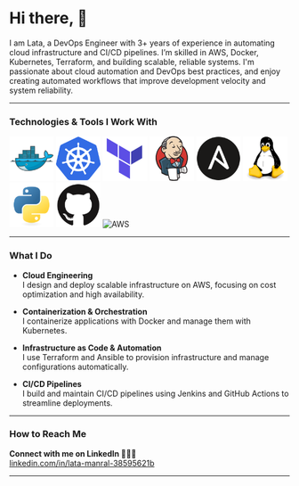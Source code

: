 # Hi there, 👋

I am Lata, a DevOps Engineer with 3+ years of experience in automating cloud infrastructure and CI/CD pipelines. I’m skilled in AWS, Docker, Kubernetes, Terraform, and building scalable, reliable systems. I'm passionate about cloud automation and DevOps best practices, and enjoy creating automated workflows that improve development velocity and system reliability.

---

### Technologies & Tools I Work With

<p align="left">
  <img src="https://raw.githubusercontent.com/devicons/devicon/master/icons/docker/docker-original.svg" alt="Docker" width="80" height="80"/>
  <img src="https://raw.githubusercontent.com/devicons/devicon/master/icons/kubernetes/kubernetes-plain.svg" alt="Kubernetes" width="80" height="80"/>
  <img src="https://raw.githubusercontent.com/devicons/devicon/master/icons/terraform/terraform-original.svg" alt="Terraform" width="80" height="80"/>
  <img src="https://raw.githubusercontent.com/devicons/devicon/master/icons/jenkins/jenkins-original.svg" alt="Jenkins" width="80" height="80"/>
  <img src="https://raw.githubusercontent.com/devicons/devicon/master/icons/ansible/ansible-original.svg" alt="Ansible" width="80" height="80"/>
  <img src="https://raw.githubusercontent.com/devicons/devicon/master/icons/linux/linux-original.svg" alt="Linux" width="80" height="80"/>
  <img src="https://raw.githubusercontent.com/devicons/devicon/master/icons/python/python-original.svg" alt="Python" width="80" height="80"/>
  <img src="https://raw.githubusercontent.com/devicons/devicon/master/icons/github/github-original.svg" alt="GitHub" width="80" height="80"/>
  <img src="https://cdn.iconscout.com/icon/free/png-256/aws-1869025-1583149.png" alt="AWS" width="80" height="80"/>
</p>

---

### What I Do

- **Cloud Engineering**  
  I design and deploy scalable infrastructure on AWS, focusing on cost optimization and high availability.

- **Containerization & Orchestration**  
  I containerize applications with Docker and manage them with Kubernetes.

- **Infrastructure as Code & Automation**  
  I use Terraform and Ansible to provision infrastructure and manage configurations automatically.

- **CI/CD Pipelines**  
  I build and maintain CI/CD pipelines using Jenkins and GitHub Actions to streamline deployments.

---

### How to Reach Me

**Connect with me on LinkedIn 👨🏻‍💻**  
  [linkedin.com/in/lata-manral-38595621b](https://www.linkedin.com/in/lata-manral-38595621b)
  


---
